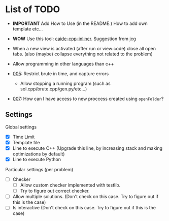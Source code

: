 # List of TODO

* **IMPORTANT** Add How to Use (in the README.) How to add own template etc...
* **WOW** Use this tool: [caide-cpp-inliner](https://github.com/slycelote/caide-cpp-inliner).  Suggestion from jcg
* When a new view is activated (after run or view:code) close all open tabs. (also (maybe) collapse everything not related to the problem)
* Allow programming in other languages than c++

* [005](/src/core.ts): Restrict brute in time, and capture errors
  * Allow stopping a running program (such as sol.cpp/brute.cpp/gen.py/etc...)
* [007](/src/extension.ts): How can I have access to new proccess created using `openFolder`?

## Settings

Global settings

* [x] Time Limit
* [X] Template file
* [X] Line to execute C++ (Upgrade this line, by increasing stack and making optimizations by default)
* [X] Line to execute Python

Particular settings (per problem)

* [ ] Checker
  * [ ] Allow custom checker implemented with testlib.
  * [ ] Try to figure out correct checker.
* [ ] Allow multiple solutions. (Don't check on this case. Try to figure out if this is the case)
* [ ] Is interactive (Don't check on this case. Try to figure out if this is the case)
